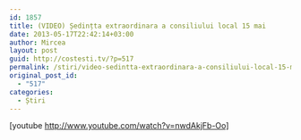 ```yaml
---
id: 1857
title: (VIDEO) Ședințta extraordinara a consiliului local 15 mai
date: 2013-05-17T22:42:14+03:00
author: Mircea
layout: post
guid: http://costesti.tv/?p=517
permalink: /stiri/video-sedintta-extraordinara-a-consiliului-local-15-mai/
original_post_id:
  - "517"
categories:
  - Știri
---
```

[youtube http://www.youtube.com/watch?v=nwdAkjFb-Oo]